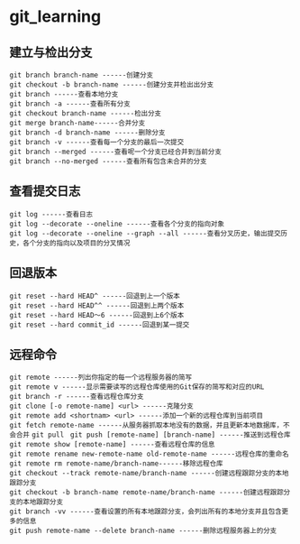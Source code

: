 # git_learning

## 建立与检出分支

`git branch branch-name ------创建分支`  
`git checkout -b branch-name ------创建分支并检出出分支`  
`git branch ------查看本地分支`  
`git branch -a ------查看所有分支`  
`git checkout branch-name ------检出分支`  
`git merge branch-name------合并分支`  
`git branch -d branch-name ------删除分支`  
`git branch -v ------查看每一个分支的最后一次提交`  
`git branch --merged ------查看呢一个分支已经合并到当前分支`  
`git branch --no-merged ------查看所有包含未合并的分支`
## 查看提交日志

`git log ------查看日志`  
`git log --decorate --oneline ------查看各个分支的指向对象`  
`git log --decorate --oneline --graph --all ------查看分叉历史，输出提交历史，各个分支的指向以及项目的分叉情况`

## 回退版本  

`git reset --hard HEAD^ ------回退到上一个版本`  
`git reset --hard HEAD^^ ------回退到上两个版本`  
`git reset --hard HEAD～6 ------回退到上6个版本`  
`git reset --hard commit_id ------回退到某一提交`  

## 远程命令

`git remote ------列出你指定的每一个远程服务器的简写`  
`git remote v ------显示需要读写的远程仓库使用的Git保存的简写和对应的URL`  
`git branch -r ------查看远程仓库分支`  
`git clone [-o remote-name] <url> ------克隆分支`  
`git remote add <shortnam> <url> ------添加一个新的远程仓库到当前项目`  
`git fetch remote-name ------从服务器抓取本地没有的数据，并且更新本地数据库，不会合并` 
`git pull ` 
`git push [remote-name] [branch-name] ------推送到远程仓库`  
`git remote show [remote-name] ------查看远程仓库的信息`  
`git remote rename new-remote-name old-remote-name ------远程仓库的重命名`  
`git remote rm remote-name/branch-name------移除远程仓库`  
`git checkout --track remote-name/branch-name ------创建远程跟踪分支的本地跟踪分支`  
`git checkout -b branch-name remote-name/branch-name ------创建远程跟踪分支的本地跟踪分支`  
`git branch -vv ------查看设置的所有本地跟踪分支，会列出所有的本地分支并且包含更多的信息`  
`git push remote-name --delete branch-name ------删除远程服务器上的分支`  
